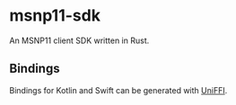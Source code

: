 # msnp11-sdk
An MSNP11 client SDK written in Rust.

## Bindings
Bindings for Kotlin and Swift can be generated with [UniFFI](https://mozilla.github.io/uniffi-rs/latest/tutorial/foreign_language_bindings.html#multi-crate-workspaces).
